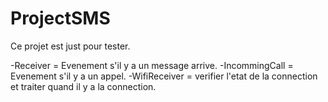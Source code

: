 # ProjectSMS

Ce projet est just pour tester.


-Receiver = Evenement s'il y a un message arrive.
-IncommingCall = Evenement s'il y a un appel.
-WifiReceiver = verifier l'etat de la connection et traiter quand il y a la connection.
